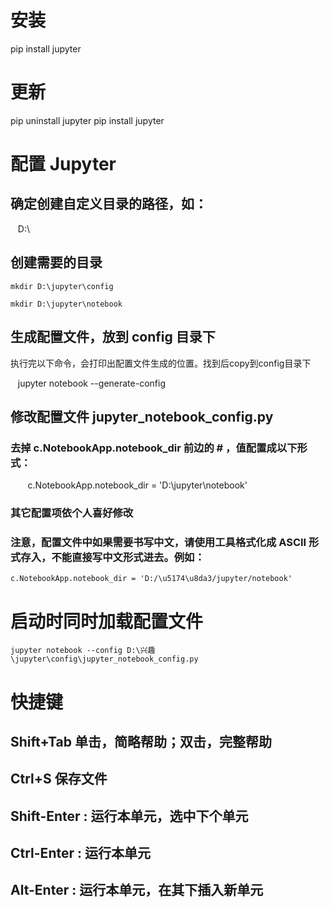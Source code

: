 
# 安装

pip install jupyter

# 更新

pip uninstall jupyter
pip install jupyter

# 配置 Jupyter

## 确定创建自定义目录的路径，如：

    D:\

## 创建需要的目录

    mkdir D:\jupyter\config
    
    mkdir D:\jupyter\notebook

## 生成配置文件，放到 config 目录下

执行完以下命令，会打印出配置文件生成的位置。找到后copy到config目录下

    jupyter notebook --generate-config

## 修改配置文件 jupyter_notebook_config.py

### 去掉 c.NotebookApp.notebook_dir 前边的 # ，值配置成以下形式：
    
    c.NotebookApp.notebook_dir = 'D:\jupyter\notebook'

### 其它配置项依个人喜好修改

### 注意，配置文件中如果需要书写中文，请使用工具格式化成 ASCII 形式存入，不能直接写中文形式进去。例如：

    c.NotebookApp.notebook_dir = 'D:/\u5174\u8da3/jupyter/notebook'

# 启动时同时加载配置文件

    jupyter notebook --config D:\兴趣\jupyter\config\jupyter_notebook_config.py

# 快捷键

## Shift+Tab 单击，简略帮助；双击，完整帮助

## Ctrl+S 保存文件

## Shift-Enter : 运行本单元，选中下个单元

## Ctrl-Enter : 运行本单元

## Alt-Enter : 运行本单元，在其下插入新单元


